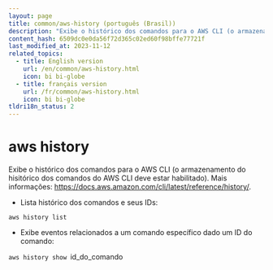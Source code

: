 ```yaml
---
layout: page
title: common/aws-history (português (Brasil))
description: "Exibe o histórico dos comandos para o AWS CLI (o armazenamento do hisitórico dos comandos do AWS CLI deve estar habilitado)."
content_hash: 6509dc0e0da56f72d365c02ed60f98bffe77721f
last_modified_at: 2023-11-12
related_topics:
  - title: English version
    url: /en/common/aws-history.html
    icon: bi bi-globe
  - title: français version
    url: /fr/common/aws-history.html
    icon: bi bi-globe
tldri18n_status: 2
---
```

# aws history

Exibe o histórico dos comandos para o AWS CLI (o armazenamento do hisitórico dos comandos do AWS CLI deve estar habilitado).
Mais informações: <https://docs.aws.amazon.com/cli/latest/reference/history/>.

- Lista histórico dos comandos e seus IDs:

`aws history list`

- Exibe eventos relacionados a um comando específico dado um ID do comando:

`aws history show `<span class="tldr-var badge badge-pill bg-dark-lm bg-white-dm text-white-lm text-dark-dm font-weight-bold">id_do_comando</span>
